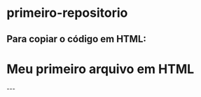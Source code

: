 # primeiro-repositorio

Para copiar o código em HTML:
---
<html>
  <h1>Meu primeiro arquivo em HTML</h1>
</html>
---
